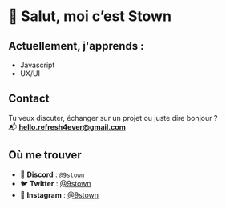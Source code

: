 # 👋 Salut, moi c’est Stown  

## Actuellement, j'apprends :
- Javascript  
- UX/UI

## Contact
Tu veux discuter, échanger sur un projet ou juste dire bonjour ?  
📬 **hello.refresh4ever@gmail.com**


## Où me trouver
- 🪩 **Discord** : `@9stown`  
- 🐦 **Twitter** : [@9stown](https://twitter.com/9stown)  
- 📸 **Instagram** : [@9stown](https://instagram.com/9stown)
